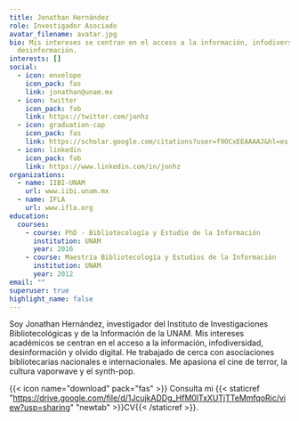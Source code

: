 ```yaml
---
title: Jonathan Hernández
role: Investigador Asociado
avatar_filename: avatar.jpg
bio: Mis intereses se centran en el acceso a la información, infodiversidad, y
  desinformación.
interests: []
social:
  - icon: envelope
    icon_pack: fas
    link: jonathan@unam.mx
  - icon: twitter
    icon_pack: fab
    link: https://twitter.com/jonhz
  - icon: graduation-cap
    icon_pack: fas
    link: https://scholar.google.com/citations?user=f9OCxEEAAAAJ&hl=es
  - icon: linkedin
    icon_pack: fab
    link: https://www.linkedin.com/in/jonhz
organizations:
  - name: IIBI-UNAM
    url: www.iibi.unam.mx
  - name: IFLA
    url: www.ifla.org
education:
  courses:
    - course: PhD - Bibliotecología y Estudio de la Información
      institution: UNAM
      year: 2016
    - course: Maestría Bibliotecología y Estudios de la Información
      institution: UNAM
      year: 2012
email: ""
superuser: true
highlight_name: false
---
```

Soy Jonathan Hernández, investigador del Instituto de Investigaciones Bibliotecológicas y de la Información de la UNAM. Mis intereses académicos se centran en el acceso a la información, infodiversidad, desinformación y olvido digital. He trabajado de cerca con asociaciones bibliotecarias nacionales e internacionales. Me apasiona el cine de terror, la cultura vaporwave y el synth-pop. 

{{< icon name="download" pack="fas" >}} Consulta mi {{< staticref "https://drive.google.com/file/d/1JcujkADDg_HfM0lTxXUTjTTeMmfqoRic/view?usp=sharing" "newtab" >}}CV{{< /staticref >}}.